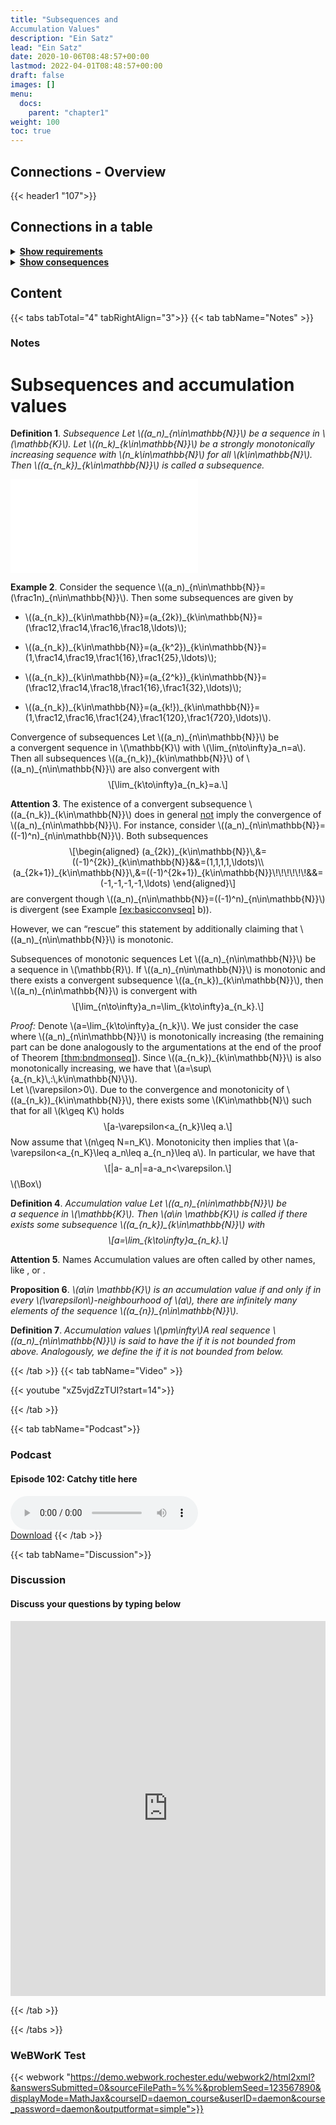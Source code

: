 ```yaml
---
title: "Subsequences and
Accumulation Values"
description: "Ein Satz"
lead: "Ein Satz"
date: 2020-10-06T08:48:57+00:00
lastmod: 2022-04-01T08:48:57+00:00
draft: false
images: []
menu:
  docs:
    parent: "chapter1"
weight: 100
toc: true
---
```


## Connections - Overview

{{< header1 "107">}}

## Connections in a table

<details>
<summary><b><u>Show requirements</u></b></summary>
<div class="table-responsive-sm">
<table class="table">
<thead>
  <tr>
    <th scope="col">Concept</th>
    <th scope="col">Content</th>
  </tr>
</thead>
<tbody>

<tr>
<th scope="row"><a href="../../chapter1/101/">Convergence</a></th>
<td>Ein Satz</td>
</tr>
        
</tbody>
</table>
</div>
</details>

<details>
<summary><b><u>Show consequences</u></b></summary>
<div class="table-responsive-sm">
<table class="table">
<thead>
  <tr>
    <th scope="col">Concept</th>
    <th scope="col">Content</th>
  </tr>
</thead>
<tbody>

<tr>
<th scope="row"><a href="../../chapter1/109/">Limit inferior and
limit superior</a></th>
<td>Ein Satz</td>
</tr>
        
<tr>
<th scope="row"><a href="../../chapter1/110/">Open, Closed,
Compact sets</a></th>
<td>Ein Satz</td>
</tr>
        
<tr>
<th scope="row"><a href="../../chapter1/108/">Bolzano-Weierstrass</a></th>
<td>Ein Satz</td>
</tr>
        
</tbody>
</table>
</div>
</details>

## Content

{{< tabs tabTotal="4" tabRightAlign="3">}}
{{< tab tabName="Notes" >}}

### Notes

<h1 id="subsequences-and-accumulation-values">Subsequences and
accumulation values</h1>
<div class="Definition">
<p><strong>Definition 1</strong>. <em><span>Subsequence</span> Let <span
class="math inline">\((a_n)_{n\in\mathbb{N}}\)</span> be a sequence in
<span class="math inline">\(\mathbb{K}\)</span>. Let <span
class="math inline">\((n_k)_{k\in\mathbb{N}}\)</span> be a strongly
monotonically increasing sequence with <span
class="math inline">\(n_k\in\mathbb{N}\)</span> for all <span
class="math inline">\(k\in\mathbb{N}\)</span>. Then <span
class="math inline">\((a_{n_k})_{k\in\mathbb{N}}\)</span> is called
a <span><em>subsequence</em></span>.</em></p>
</div>
<div class="center">
<p><embed src="107-tikz.pdf" /></p>
</div>
<div class="example">
<p><strong>Example 2</strong>. Consider the sequence <span
class="math inline">\((a_n)_{n\in\mathbb{N}}=(\frac1n)_{n\in\mathbb{N}}\)</span>.
Then some subsequences are given by</p>
<ul>
<li><p><span
class="math inline">\((a_{n_k})_{k\in\mathbb{N}}=(a_{2k})_{k\in\mathbb{N}}=(\frac12,\frac14,\frac16,\frac18,\ldots)\)</span>;</p></li>
<li><p><span
class="math inline">\((a_{n_k})_{k\in\mathbb{N}}=(a_{k^2})_{k\in\mathbb{N}}=(1,\frac14,\frac19,\frac1{16},\frac1{25},\ldots)\)</span>;</p></li>
<li><p><span
class="math inline">\((a_{n_k})_{k\in\mathbb{N}}=(a_{2^k})_{k\in\mathbb{N}}=(\frac12,\frac14,\frac18,\frac1{16},\frac1{32},\ldots)\)</span>;</p></li>
<li><p><span
class="math inline">\((a_{n_k})_{k\in\mathbb{N}}=(a_{k!})_{k\in\mathbb{N}}=(1,\frac12,\frac16,\frac1{24},\frac1{120},\frac1{720},\ldots)\)</span>.</p></li>
</ul>
</div>
<div class="Theorem">
<p><span>Convergence of subsequences</span><span id="thm:convsubseq"
label="thm:convsubseq"></span> Let <span
class="math inline">\((a_n)_{n\in\mathbb{N}}\)</span> be a convergent
sequence in <span class="math inline">\(\mathbb{K}\)</span> with <span
class="math inline">\(\lim_{n\to\infty}a_n=a\)</span>. Then all
subsequences <span
class="math inline">\((a_{n_k})_{k\in\mathbb{N}}\)</span> of <span
class="math inline">\((a_n)_{n\in\mathbb{N}}\)</span> are also
convergent with <span
class="math display">\[\lim_{k\to\infty}a_{n_k}=a.\]</span></p>
</div>
<div class="Attention">
<p><strong>Attention 3</strong>. The existence of a convergent
subsequence <span
class="math inline">\((a_{n_k})_{k\in\mathbb{N}}\)</span> does in
general <u>not</u> imply the convergence of <span
class="math inline">\((a_n)_{n\in\mathbb{N}}\)</span>. For instance,
consider <span
class="math inline">\((a_n)_{n\in\mathbb{N}}=((-1)^n)_{n\in\mathbb{N}}\)</span>.
Both subsequences <span class="math display">\[\begin{aligned}
(a_{2k})_{k\in\mathbb{N}}\,&amp;=((-1)^{2k})_{k\in\mathbb{N}}&amp;&amp;=(1,1,1,1,\ldots)\\
(a_{2k+1})_{k\in\mathbb{N}}\,&amp;=((-1)^{2k+1})_{k\in\mathbb{N}}\!\!\!\!\!\!&amp;&amp;=(-1,-1,-1,-1,\ldots)
  \end{aligned}\]</span> are convergent though <span
class="math inline">\((a_n)_{n\in\mathbb{N}}=((-1)^n)_{n\in\mathbb{N}}\)</span>
is divergent (see Example <a href="#ex:basicconvseq"
data-reference-type="ref"
data-reference="ex:basicconvseq">[ex:basicconvseq]</a> b)).</p>
</div>
<p>However, we can “rescue” this statement by additionally claiming that
<span class="math inline">\((a_n)_{n\in\mathbb{N}}\)</span> is
monotonic.</p>
<div class="Theorem">
<p><span>Subsequences of monotonic sequences</span> <span
id="thm:submon" label="thm:submon"></span> Let <span
class="math inline">\((a_n)_{n\in\mathbb{N}}\)</span> be a sequence in
<span class="math inline">\(\mathbb{R}\)</span>. If <span
class="math inline">\((a_n)_{n\in\mathbb{N}}\)</span> is monotonic and
there exists a convergent subsequence <span
class="math inline">\((a_{n_k})_{k\in\mathbb{N}}\)</span>, then <span
class="math inline">\((a_n)_{n\in\mathbb{N}}\)</span> is convergent with
<span
class="math display">\[\lim_{n\to\infty}a_n=\lim_{k\to\infty}a_{n_k}.\]</span></p>
</div>
<p><span><em>Proof:</em></span> Denote <span
class="math inline">\(a=\lim_{k\to\infty}a_{n_k}\)</span>. We just
consider the case where <span
class="math inline">\((a_n)_{n\in\mathbb{N}}\)</span> is monotonically
increasing (the remaining part can be done analogously to the
argumentations at the end of the proof of Theorem <a
href="#thm:bndmonseq" data-reference-type="ref"
data-reference="thm:bndmonseq">[thm:bndmonseq]</a>). Since <span
class="math inline">\((a_{n_k})_{k\in\mathbb{N}}\)</span> is also
monotonically increasing, we have that <span
class="math inline">\(a=\sup\{a_{n_k}\,:\,k\in\mathbb{N}\}\)</span>.<br />
Let <span class="math inline">\(\varepsilon&gt;0\)</span>. Due to the
convergence and monotonicity of <span
class="math inline">\((a_{n_k})_{k\in\mathbb{N}}\)</span>, there exists
some <span class="math inline">\(K\in\mathbb{N}\)</span> such that for
all <span class="math inline">\(k\geq K\)</span> holds <span
class="math display">\[a-\varepsilon&lt;a_{n_k}\leq a.\]</span> Now
assume that <span class="math inline">\(n\geq N=n_K\)</span>.
Monotonicity then implies that <span
class="math inline">\(a-\varepsilon&lt;a_{n_K}\leq a_n\leq a_{n_n}\leq
a\)</span>. In particular, we have that <span class="math display">\[|a-
a_n|=a-a_n&lt;\varepsilon.\]</span><span
class="math inline">\(\Box\)</span></p>
<div id="def:accuPointNormedSpace" class="Definition">
<p><strong>Definition 4</strong>. <em><span>Accumulation value</span>
Let <span class="math inline">\((a_n)_{n\in\mathbb{N}}\)</span> be
a sequence in <span class="math inline">\(\mathbb{K}\)</span>. Then
<span class="math inline">\(a\in \mathbb{K}\)</span> is called if there
exists some subsequence <span
class="math inline">\((a_{n_k})_{k\in\mathbb{N}}\)</span> with <span
class="math display">\[a=\lim_{k\to\infty}a_{n_k}.\]</span></em></p>
</div>
<div class="Attention">
<p><strong>Attention 5</strong>. <span>Names</span> Accumulation values
are often called by other names, like , or .</p>
</div>
<div class="Proposition">
<p><strong>Proposition 6</strong>. <em><span class="math inline">\(a\in
\mathbb{K}\)</span> is an accumulation value if and only if in every
<span class="math inline">\(\varepsilon\)</span>-neighbourhood of <span
class="math inline">\(a\)</span>, there are infinitely many elements of
the sequence <span
class="math inline">\((a_{n})_{n\in\mathbb{N}}\)</span>.</em></p>
</div>
<div id="accinf" class="Definition">
<p><strong>Definition 7</strong>. <em><span>Accumulation values <span
class="math inline">\(\pm\infty\)</span></span>A real sequence <span
class="math inline">\((a_n)_{n\in\mathbb{N}}\)</span> is said to have
the if it is not bounded from above. Analogously, we define the if it is
not bounded from below.</em></p>
</div>


{{< /tab >}}
{{< tab tabName="Video" >}}

{{< youtube "xZ5vjdZzTUI?start=14">}}

{{< /tab >}}

{{< tab tabName="Podcast">}}

<h3>Podcast</h3>
<h4>Episode 102: Catchy title here</h4>
<audio controls>
  <source src="PODCAST_real" type="audio/wav" />
  Your browser does not support the audio element.
</audio>
<br />
<a href="" class="btn btn-primary btn-lg" download="PODCAST_real"
  >Download</a
>
{{< /tab >}}

{{< tab tabName="Discussion">}}

  <h3>Discussion</h3>
  <h4>Discuss your questions by typing below</h4>

<iframe name="embed_readwrite" src="https://pads.rz.tuhh.de/p/" width="100%" height="600" frameborder="0"></iframe>

{{< /tab >}}

{{< /tabs >}}

### WeBWorK Test

{{< webwork "https://demo.webwork.rochester.edu/webwork2/html2xml?&answersSubmitted=0&sourceFilePath=%%%&problemSeed=123567890&displayMode=MathJax&courseID=daemon_course&userID=daemon&course_password=daemon&outputformat=simple">}}

